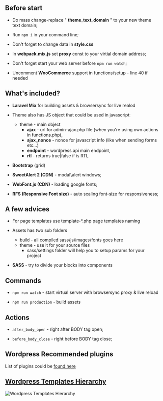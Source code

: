 Before start
---------------
* Do mass change-replace " **theme_text_domain** " to your new theme text domain;
* Run ```npm i``` in your command line;
* Don't forget to change data in **style.css**
* In **webpack.mix.js** set **proxy** const to your virtial domain address;
* Don't forget start your web server before ```npm run watch```;

* Uncomment **WooCommerce** support in functions/setup - line 40 if needed

What's included?
---------------
* **Laravel Mix** for building assets & browsersync for live realod
* Theme also has JS object that could be used in javascript:
  * theme - main object
    * **ajax** - url for admin-ajax.php file (when you're using own actions in functions.php),
    * **ajax_nonce** - nonce for javascript info (like when sending forms etc...)
    * **endpoint** - wordpress api main endpoint,
    * **rtl** - returns true|false if is RTL
* **Bootstrap** (grid)
* **SweetAlert 2 (CDN)** - modal\alert windows;
* **WebFont.js (CDN)** - loading google fonts;

* **RFS (Responsive Font size)** - auto scaling font-size for responsiveness;


A few advices
---------------
* For page templates use template-*.php page templates naming
* Assets has two sub folders
  - build - all compiled sass/js/images/fonts goes here
  - theme - use it for your source files
    - sass/settings folder will help you to setup params for your project

* **SASS** - try to divide your blocks into components

Commands
---------------
* ```npm run watch``` - start virtual server with browsersync proxy & live reload

* ```npm run production``` - build assets 

Actions
---------------
* ```after_body_open``` - right after BODY tag open;

* ```before_body_close``` - right before BODY tag close;


Wordpress Recommended plugins
---------------
List of plugins could be [found here](https://github.com/Ar-Mind/wordpress-plugins)


[Wordpress Templates Hierarchy](https://developer.wordpress.org/files/2014/10/Screenshot-2019-01-23-00.20.04.png)
---------------
![Wordpress Templates Hierarchy](https://developer.wordpress.org/files/2014/10/Screenshot-2019-01-23-00.20.04.png)